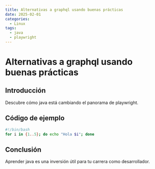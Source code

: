 ```yaml
---
title: Alternativas a graphql usando buenas prácticas
date: 2025-02-01
categories:
  - Linux
tags:
  - java
  - playwright
---
```


# Alternativas a graphql usando buenas prácticas

## Introducción

Descubre cómo java está cambiando el panorama de playwright.

## Código de ejemplo

```bash
#!/bin/bash
for i in {1..5}; do echo "Hola $i"; done
```

## Conclusión

Aprender java es una inversión útil para tu carrera como desarrollador.